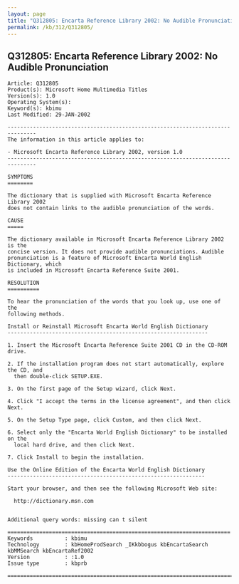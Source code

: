 ```yaml
---
layout: page
title: "Q312805: Encarta Reference Library 2002: No Audible Pronunciation"
permalink: /kb/312/Q312805/
---
```


## Q312805: Encarta Reference Library 2002: No Audible Pronunciation

	Article: Q312805
	Product(s): Microsoft Home Multimedia Titles
	Version(s): 1.0
	Operating System(s): 
	Keyword(s): kbimu
	Last Modified: 29-JAN-2002
	
	-------------------------------------------------------------------------------
	The information in this article applies to:
	
	- Microsoft Encarta Reference Library 2002, version 1.0 
	-------------------------------------------------------------------------------
	
	SYMPTOMS
	========
	
	The dictionary that is supplied with Microsoft Encarta Reference Library 2002
	does not contain links to the audible pronunciation of the words.
	
	CAUSE
	=====
	
	The dictionary available in Microsoft Encarta Reference Library 2002 is the
	concise version. It does not provide audible pronunciations. Audible
	pronunciation is a feature of Microsoft Encarta World English Dictionary, which
	is included in Microsoft Encarta Reference Suite 2001.
	
	RESOLUTION
	==========
	
	To hear the pronunciation of the words that you look up, use one of the
	following methods.
	
	Install or Reinstall Microsoft Encarta World English Dictionary
	---------------------------------------------------------------
	
	1. Insert the Microsoft Encarta Reference Suite 2001 CD in the CD-ROM drive.
	
	2. If the installation program does not start automatically, explore the CD, and
	  then double-click SETUP.EXE.
	
	3. On the first page of the Setup wizard, click Next.
	
	4. Click "I accept the terms in the license agreement", and then click Next.
	
	5. On the Setup Type page, click Custom, and then click Next.
	
	6. Select only the "Encarta World English Dictionary" to be installed on the
	  local hard drive, and then click Next.
	
	7. Click Install to begin the installation.
	
	Use the Online Edition of the Encarta World English Dictionary
	--------------------------------------------------------------
	
	Start your browser, and then see the following Microsoft Web site:
	
	  http://dictionary.msn.com
	
	
	Additional query words: missing can t silent
	
	======================================================================
	Keywords          : kbimu 
	Technology        : kbHomeProdSearch _IKkbbogus kbEncartaSearch kbMMSearch kbEncartaRef2002
	Version           : :1.0
	Issue type        : kbprb
	
	=============================================================================
	
